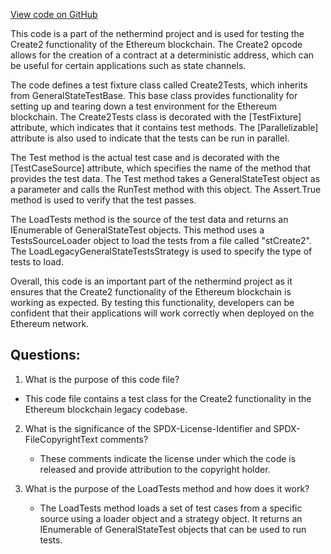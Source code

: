 [View code on GitHub](https://github.com/nethermindeth/nethermind/Ethereum.Blockchain.Legacy.Test/Create2Tests.cs)

This code is a part of the nethermind project and is used for testing the Create2 functionality of the Ethereum blockchain. The Create2 opcode allows for the creation of a contract at a deterministic address, which can be useful for certain applications such as state channels. 

The code defines a test fixture class called Create2Tests, which inherits from GeneralStateTestBase. This base class provides functionality for setting up and tearing down a test environment for the Ethereum blockchain. The Create2Tests class is decorated with the [TestFixture] attribute, which indicates that it contains test methods. The [Parallelizable] attribute is also used to indicate that the tests can be run in parallel.

The Test method is the actual test case and is decorated with the [TestCaseSource] attribute, which specifies the name of the method that provides the test data. The Test method takes a GeneralStateTest object as a parameter and calls the RunTest method with this object. The Assert.True method is used to verify that the test passes.

The LoadTests method is the source of the test data and returns an IEnumerable of GeneralStateTest objects. This method uses a TestsSourceLoader object to load the tests from a file called "stCreate2". The LoadLegacyGeneralStateTestsStrategy is used to specify the type of tests to load.

Overall, this code is an important part of the nethermind project as it ensures that the Create2 functionality of the Ethereum blockchain is working as expected. By testing this functionality, developers can be confident that their applications will work correctly when deployed on the Ethereum network.
## Questions: 
 1. What is the purpose of this code file?
   - This code file contains a test class for the Create2 functionality in the Ethereum blockchain legacy codebase.

2. What is the significance of the SPDX-License-Identifier and SPDX-FileCopyrightText comments?
   - These comments indicate the license under which the code is released and provide attribution to the copyright holder.

3. What is the purpose of the LoadTests method and how does it work?
   - The LoadTests method loads a set of test cases from a specific source using a loader object and a strategy object. It returns an IEnumerable of GeneralStateTest objects that can be used to run tests.